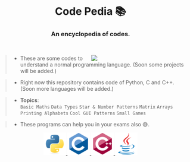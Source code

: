 <h1 align="center"> Code Pedia 📚</h1>
<h3 align="center"> An encyclopedia of codes. </h3><br>

<p> <img align="right" src="https://external-content.duckduckgo.com/iu/?u=https%3A%2F%2Fmedia.istockphoto.com%2Fvectors%2Fprogramming-and-coding-concept-vector-id869105902%3Fk%3D6%26m%3D869105902%26s%3D612x612%26w%3D0%26h%3DF5_yOapylnLS1tAr-KrS-fK1iFSlVx44tEH0t7bNu8g%3D&f=1&nofb=1" width="250px"> </p>

> - These are some codes to understand a normal programming language. (Soon some projects will be added.)

> - Right now this repository contains code of Python, C and C++. (Soon more languages will be added.)

> - **Topics**: <br>
> `Basic Maths` `Data Types` `Star & Number Patterns` `Matrix` `Arrays` `Printing Alphabets` `Cool GUI Patterns` `Small Games`

> - These programs can help you in your exams also 😅. <br>

<p align="center"> 
<a href="https://www.python.org" target="_blank"> <img src="https://raw.githubusercontent.com/devicons/devicon/master/icons/python/python-original.svg" alt="python" width="60" height="60"/> </a> 
<a href="https://www.cprogramming.com/" target="_blank"> <img src="https://raw.githubusercontent.com/devicons/devicon/master/icons/c/c-original.svg" alt="c" width="60" height="60"/> </a>
<a href="http://www.cplusplus.com" target="_blank"> <img src="https://raw.githubusercontent.com/devicons/devicon/master/icons/cplusplus/cplusplus-original.svg" alt="c" width="60" height="60"/> </a>
<a href="http://www.java.com" target="_blank"> <img src="https://raw.githubusercontent.com/devicons/devicon/master/icons/java/java-original.svg" alt="c" width="60" height="60"/> </a>
</p>
